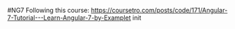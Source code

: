 #NG7
Following this course:
https://coursetro.com/posts/code/171/Angular-7-Tutorial---Learn-Angular-7-by-Examplet init